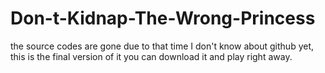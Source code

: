 # Don-t-Kidnap-The-Wrong-Princess
the source codes are gone due to that time I don't know about github yet, this is the final version of it
you can download it and play right away.

